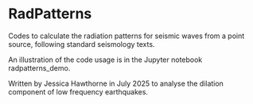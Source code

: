 # RadPatterns
Codes to calculate the radiation patterns for seismic waves from a point source, following standard seismology texts.

An illustration of the code usage is in the Jupyter notebook radpatterns_demo.

Written by Jessica Hawthorne in July 2025 to analyse the dilation component of low frequency earthquakes.


